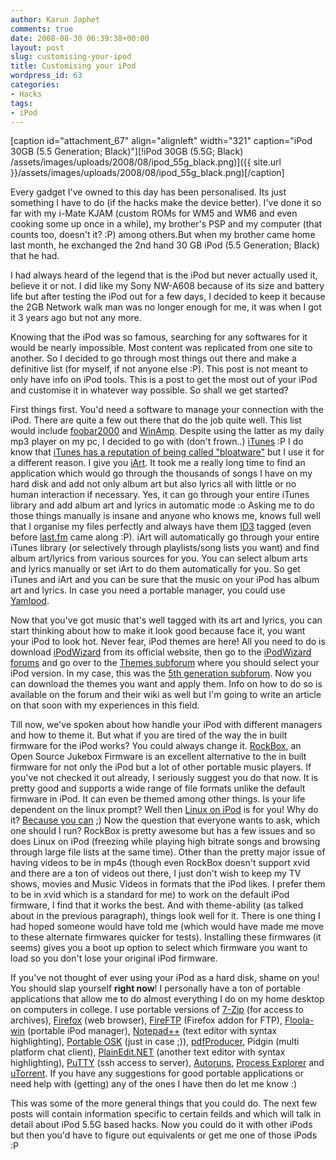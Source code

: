 ```yaml
---
author: Karun Japhet
comments: true
date: 2008-08-30 06:39:38+00:00
layout: post
slug: customising-your-ipod
title: Customising your iPod
wordpress_id: 63
categories:
- Hacks
tags:
- iPod
---
```


[caption id="attachment_67" align="alignleft" width="321" caption="iPod 30GB (5.5 Generation; Black)"][!iPod 30GB (5.5G; Black) /assets/images/uploads/2008/08/ipod_55g_black.png)]({{ site.url }}/assets/images/uploads/2008/08/ipod_55g_black.png)[/caption]

Every gadget I've owned to this day has been personalised. Its just something I have to do (if the hacks make the device better). I've done it so far with my i-Mate KJAM (custom ROMs for WM5 and WM6 and even cooking some up once in a while), my brother's PSP and my computer (that counts too, doesn't it? :P) among others.But when my brother came home last month, he exchanged the 2nd hand 30 GB iPod (5.5 Generation; Black) that he had.

I had always heard of the legend that is the iPod but never actually used it, believe it or not. I did like my Sony NW-A608 because of its size and battery life but after testing the iPod out for a few days, I decided to keep it because the 2GB Network walk man was no longer enough for me, it was when I got it 3 years ago but not any more.

Knowing that the iPod was so famous, searching for any softwares for it would be nearly impossible. Most content was replicated from one site to another. So I decided to go through most things out there and make a definitive list (for myself, if not anyone else :P). This post is not meant to only have info on iPod tools. This is a post to get the most out of your iPod and customise it in whatever way possible. So shall we get started?

First things first. You'd need a software to manage your connection with the iPod. There are quite a few out there that do the job quite well. This list would include [foobar2000](http://foobar2000.org/) and [WinAmp](http://winamp.com/). Despite using the latter as my daily mp3 player on my pc, I decided to go with (don't frown..) [iTunes](http://apple.com/itunes/) :P I do know that [iTunes has a reputation of being called "bloatware"](http://www.google.com/search?q=iTunes+bloatware) but I use it for a different reason. I give you [iArt](http://www.ipodsoft.com/site/pmwiki.php?n=iart.Homepage). It took me a really long time to find an application which would go through the thousands of songs I have on my hard disk and add not only album art but also lyrics all with little or no human interaction if necessary. Yes, it can go through your entire iTunes library and add album art and lyrics in automatic mode :o Asking me to do those things manually is insane and anyone who knows me, knows full well that I organise my files perfectly and always have them [ID3](http://en.wikipedia.org/wiki/ID3) tagged (even before [last.fm](http://last.fm) came along :P). iArt will automatically go through your entire iTunes library (or selectively through playlists/song lists you want) and find album art/lyrics from various sources for you. You can select album arts and lyrics manually or set iArt to do them automatically for you. So get iTunes and iArt and you can be sure that the music on your iPod has album art and lyrics. In case you need a portable manager, you could use [YamIpod](http://yamipod.com).

Now that you've got music that's well tagged with its art and lyrics, you can start thinking about how to make it look good because face it, you want your iPod to look hot. Never fear, iPod themes are here! All you need to do is download [iPodWizard](http://www.ipodwizard.net/wiki/index.php/IPodWizard#Download_iPodWizard) from its official website, then go to the [iPodWizard forums](http://www.ipodwizard.net/index.php) and go over to the [Themes subforum](http://www.ipodwizard.net/forumdisplay.php?f=17) where you should select your iPod version. In my case, this was the [5th generation subforum](http://www.ipodwizard.net/forumdisplay.php?f=94). Now you can download the themes you want and apply them. Info on how to do so is available on the forum and their wiki as well but I'm going to write an article on that soon with my experiences in this field.

Till now, we've spoken about how handle your iPod with different managers and how to theme it. But what if you are tired of the way the in built firmware for the iPod works? You could always change it. [RockBox](http://rockbox.org), an Open Source Jukebox Firmware is an excellent alternative to the in built firmware for not only the iPod but a lot of other portable music players. If you've not checked it out already, I seriously suggest you do that now. It is pretty good and supports a wide range of file formats unlike the default firmware in iPod. It can even be themed among other things. Is your life dependent on the linux prompt? Well then [Linux on iPod](http://ipodlinux.sourceforge.net/index.shtml) is for you! Why do it? [Because you can](http://ipodlinux.sourceforge.net/faq.shtml) ;) Now the question that everyone wants to ask, which one should I run? RockBox is pretty awesome but has a few issues and so does Linux on iPod (freezing while playing high bitrate songs and browsing through large file lists at the same time). Other than the pretty major issue of having videos to be in mp4s (though even RockBox doesn't support xvid and there are a ton of videos out there, I just don't wish to keep my TV shows, movies and Music Videos in formats that the iPod likes. I prefer them to be in xvid which is a standard for me) to work on the default iPod firmware, I find that it works the best. And with theme-ability (as talked about in the previous paragraph), things look well for it.
There is one thing I had hoped someone would have told me (which would have made me move to these alternate firmwares quicker for tests). Installing these firmwares (it seems) gives you a boot up option to select which firmware you want to load so you don't lose your original iPod firmware.

If you've not thought of ever using your iPod as a hard disk, shame on you! You should slap yourself **right now**! I personally have a ton of portable applications that allow me to do almost everything I do on my home desktop on computers in college. I use portable versions of [7-Zip](portableapps.com/apps/utilities/7-zip_portable) (for access to archives), [Firefox](http://portableapps.com/apps/internet/firefox_portable) (web browser), [FireFTP](http://fireftp.mozdev.org/) (Firefox addon for FTP), [Floola-win](http://www.floola.com/modules/wiwimod/) (portable iPod manager), [Notepad++](http://sourceforge.net/projects/notepadpluspe) (text editor with syntax highlighting), [Portable OSK](portableapps.com/apps/accessibility/on-screen_keyboard_portable) (just in case ;)), [pdfProducer](http://www.portablefreeware.com/?id=142), Pidgin (multi platform chat client), [PlainEdit.NET](http://www.softpedia.com/get/PORTABLE-SOFTWARE/Programming/Windows-Portable-Applications-Portable-PlainEditNET.shtml) (another text editor with syntax highlighting), [PuTTY](portableapps.com/apps/internet/putty_portable) (ssh access to server), [Autoruns](http://technet.microsoft.com/en-us/sysinternals/bb963902.aspx), [Process Explorer](http://technet.microsoft.com/en-us/sysinternals/bb896653.aspx) and [uTorrent](http://www.utorrent.com/faq.php#How_can_I_use_.C2.B5Torrent_on_a_USB_key_or_other_removable_drive.3F). If you have any suggestions for good portable applications or need help with (getting) any of the ones I have then do let me know :)

This was some of the more general things that you could do. The next few posts will contain information specific to certain feilds and which will talk in detail about iPod 5.5G based hacks. Now you could do it with other iPods but then you'd have to figure out equivalents or get me one of those iPods :P
